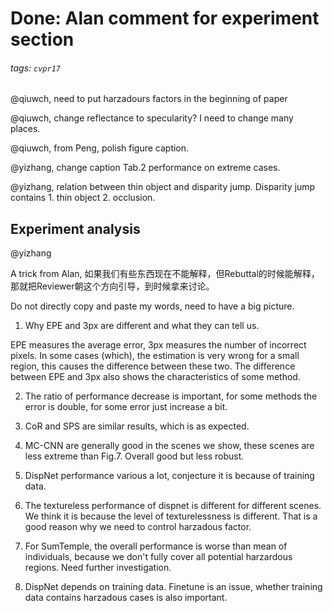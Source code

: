 # Done: Alan comment for experiment section
###### tags: `cvpr17`

@qiuwch, need to put harzadours factors in the beginning of paper

@qiuwch, change reflectance to specularity? I need to change many places.

@qiuwch, from Peng, polish figure caption.

@yizhang, change caption Tab.2 performance on extreme cases.

@yizhang, relation between thin object and disparity jump. Disparity jump contains 1. thin object 2. occlusion.

## Experiment analysis
@yizhang

A trick from Alan, 如果我们有些东西现在不能解释，但Rebuttal的时候能解释，那就把Reviewer朝这个方向引导，到时候拿来讨论。

Do not directly copy and paste my words, need to have a big picture.

1. Why EPE and 3px are different and what they can tell us.

EPE measures the average error, 3px measures the number of incorrect pixels. In some cases (which), the estimation is very wrong for a small region, this causes the difference between these two. The difference between EPE and 3px also shows the characteristics of some method.

2. The ratio of performance decrease is important, for some methods the error is double, for some error just increase a bit. 

3. CoR and SPS are similar results, which is as expected.

4. MC-CNN are generally good in the scenes we show, these scenes are less extreme than Fig.7. Overall good  but less robust.

5. DispNet performance various a lot, conjecture it is because of training data.

6. The textureless performance of dispnet is different for different scenes. We think it is because the level of texturelessness is different. That is a good reason why we need to control harzadous factor.

7. For SumTemple, the overall performance is worse than mean of individuals, because we don't fully cover all potential harzardous regions. Need further investigation.

8. DispNet depends on training data. Finetune is an issue, whether training data contains harzadous cases is also important.